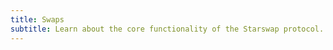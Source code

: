 ```yaml
---
title: Swaps
subtitle: Learn about the core functionality of the Starswap protocol. Token Swaps.
---
```


<ExternalRedirect href="https://docs.starswap.xyz/protocol/V2/concepts/core-concepts/swaps" />